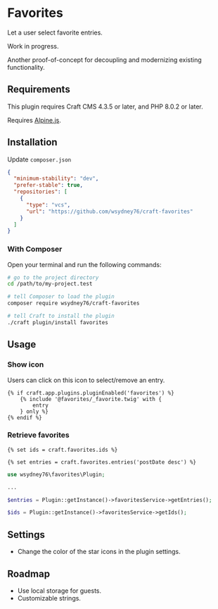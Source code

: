 # Favorites

Let a user select favorite entries.

Work in progress.

Another proof-of-concept for decoupling and modernizing existing functionality.

## Requirements

This plugin requires Craft CMS 4.3.5 or later, and PHP 8.0.2 or later.

Requires [Alpine.js](https://alpinejs.dev/essentials/installation).

## Installation

Update `composer.json`

```json
{
  "minimum-stability": "dev",
  "prefer-stable": true,
  "repositories": [
    {
      "type": "vcs",
      "url": "https://github.com/wsydney76/craft-favorites"
    }
  ]
}
```

### With Composer

Open your terminal and run the following commands:

```bash
# go to the project directory
cd /path/to/my-project.test

# tell Composer to load the plugin
composer require wsydney76/craft-favorites

# tell Craft to install the plugin
./craft plugin/install favorites
```

## Usage

### Show icon

Users can click on this icon to select/remove an entry.

```twig
{% if craft.app.plugins.pluginEnabled('favorites') %}
    {% include '@favorites/_favorite.twig' with {
        entry
    } only %}
{% endif %}
```

### Retrieve favorites

```twig
{% set ids = craft.favorites.ids %}

{% set entries = craft.favorites.entries('postDate desc') %}
```

```php
use wsydney76\favorites\Plugin;

...

$entries = Plugin::getInstance()->favoritesService->getEntries();

$ids = Plugin::getInstance()->favoritesService->getIds();
```

## Settings

* Change the color of the star icons in the plugin settings.

## Roadmap

* Use local storage for guests.
* Customizable strings.